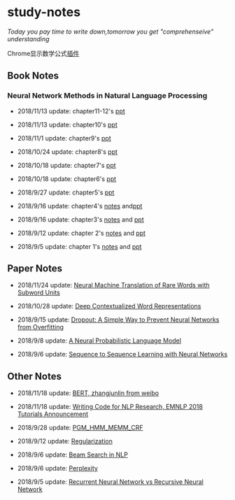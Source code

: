 
# study-notes


*Today you pay time to write down,tomorrow you get "comprehenseive" understanding*

Chrome显示数学公式[插件](https://chrome.google.com/webstore/detail/github-with-mathjax/ioemnmodlmafdkllaclgeombjnmnbima)

## Book Notes

### Neural Network Methods in Natural Language Processing
+ 2018/11/13 update: chapter11-12's [ppt](Deep-Learning/nlp/books/Neural%20Network%20Methods%20in%20Natural%20Language%20Processing/NNMNLP_11_12_Word_Embedding.ppt)

+ 2018/11/13 update: chapter10's [ppt](Deep-Learning/nlp/books/Neural%20Network%20Methods%20in%20Natural%20Language%20Processing/NNMNLP_10_Pre-trained_Word_Representations.pptx)

+ 2018/11/1 update: chapter9's [ppt](https://github.com/Albert-xy/study-notes/tree/master/Deep-Learning/nlp/books/Neural%20Network%20Methods%20in%20Natural%20Language%20Processing/NNMNLP_09_Language_Model.pptx)

+ 2018/10/24 update: chapter8's [ppt](https://github.com/Albert-xy/study-notes/tree/master/Deep-Learning/nlp/books/Neural%20Network%20Methods%20in%20Natural%20Language%20Processing/NNMNLP_08_From_Textual_Features_to_Inputs.pptx)

+ 2018/10/18 update: chapter7's [ppt](https://github.com/Albert-xy/study-notes/tree/master/Deep-Learning/nlp/books/Neural%20Network%20Methods%20in%20Natural%20Language%20Processing/NNMNLP_07_case_studies_of_NLP_features.pptx)

+ 2018/10/18 update: chapter6's [ppt](https://github.com/Albert-xy/study-notes/tree/master/Deep-Learning/nlp/books/Neural%20Network%20Methods%20in%20Natural%20Language%20Processing/NNMNLP_06_Features_for_textual_data.ppt)

+ 2018/9/27 update: chapter5's [ppt](https://github.com/Albert-xy/study-notes/tree/master/Deep-Learning/nlp/books/Neural%20Network%20Methods%20in%20Natural%20Language%20Processing/NNMNLP_05_Neural_Network_Training.pptx)

+ 2018/9/16 update: chapter4's [notes](https://github.com/Albert-xy/study-notes/blob/master/Deep-Learning/nlp/books/Neural%20Network%20Methods%20in%20Natural%20Language%20Processing/chapter4.md) and[ppt](
https://github.com/Albert-xy/study-notes/tree/master/Deep-Learning/nlp/books/Neural%20Network%20Methods%20in%20Natural%20Language%20Processing/NNMNLP_04_FeedForwardNeuralNetworks.pdf)

+ 2018/9/16 update: chapter3's [notes](https://github.com/Albert-xy/study-notes/blob/master/Deep-Learning/nlp/books/Neural%20Network%20Methods%20in%20Natural%20Language%20Processing/chapter3.md) and [ppt](
https://github.com/Albert-xy/study-notes/tree/master/Deep-Learning/nlp/books/Neural%20Network%20Methods%20in%20Natural%20Language%20Processing/NNMNLP_03_FromLinearModelsToMLP.pdf)

+ 2018/9/12 update: chapter 2's [notes](https://github.com/Albert-xy/study-notes/tree/master/Deep-Learning/nlp/books/Neural%20Network%20Methods%20in%20Natural%20Language%20Processing/chapter2.md)  and [ppt](
https://github.com/Albert-xy/study-notes/tree/master/Deep-Learning/nlp/books/Neural%20Network%20Methods%20in%20Natural%20Language%20Processing/NNMNLP_02_LearningBasicsAndLinearModels.pptx)

+ 2018/9/5 update: chapter 1's [notes](https://github.com/Albert-xy/study-notes/tree/master/Deep-Learning/nlp/books/Neural%20Network%20Methods%20in%20Natural%20Language%20Processing/chapter1.md)  and [ppt](
https://github.com/Albert-xy/study-notes/tree/master/Deep-Learning/nlp/books/Neural%20Network%20Methods%20in%20Natural%20Language%20Processing/NNMNLP_01_Introduction.pptx)

## Paper Notes
+ 2018/11/24 update: [Neural Machine Translation of Rare Words with Subword Units](https://zhuanlan.zhihu.com/p/38574684)

+ 2018/10/28 update: [Deep Contextualized Word Representations](https://zhuanlan.zhihu.com/p/37684922)

+ 2018/9/15 update: [Dropout: A Simple Way to Prevent Neural Networks from Overfitting]()

+ 2018/9/8 update: [A Neural Probabilistic Language Model]()

+ 2018/9/6 update: [Sequence to Sequence Learning with Neural Networks]()

## Other Notes
+ 2018/11/18 update: [BERT, zhangjunlin from weibo](Deep-Learning/attention/BERTv2.0.pdf)

+ 2018/11/18 update: [Writing Code for NLP Research, EMNLP 2018 Tutorials Announcement](Deep-Learning/nlp/writing_code_for_nlp_research.pdf)

+ 2018/9/28 update: [PGM_HMM_MEMM_CRF](https://github.com/Albert-xy/study-notes/blob/master/Deep-Learning/nlp/PGM_HMM_MEMM_CRF.md)

+ 2018/9/12 update: [Regularization](https://github.com/Albert-xy/study-notes/blob/master/Deep-Learning/ml/regularization.md)

+ 2018/9/6 update: [Beam Search in NLP](https://github.com/Albert-xy/study-notes/blob/master/Deep-Learning/nlp/beam_search.md)

+ 2018/9/6 update: [Perplexity](https://github.com/Albert-xy/study-notes/blob/master/Deep-Learning/nlp/perplexity.md)

+ 2018/9/5 update: [Recurrent Neural Network vs Recursive Neural Network](https://github.com/Albert-xy/study-notes/blob/master/Deep-Learning/rnn/recurrent_vs_recursive.md)
